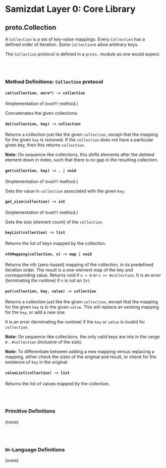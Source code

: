 Samizdat Layer 0: Core Library
==============================

proto.Collection
----------------

A `Collection` is a set of key-value mappings. Every `Collection` has
a defined order of iteration. *Some* `Collection`s allow arbitrary
keys.

The `Collection` protocol is defined in a `proto.` module as one
would expect.

<br><br>
### Method Definitions: `Collection` protocol

#### `cat(collection, more*) -> collection`

(Implementation of `OneOff` method.)

Concatenates the given collections.

#### `del(collection, key) -> collection`

Returns a collection just like the given `collection`, except that
the mapping for the given `key` is removed. If the `collection`
does not have a particular given key, then this returns `collection`.

**Note:** On sequence-like collections, this shifts elements after the
deleted element down in index, such that there is no gap in the resulting
collection.

#### `get(collection, key) -> . | void`

(Implementation of `OneOff` method.)

Gets the value in `collection` associated with the given `key`.

#### `get_size(collection) -> int`

(Implementation of `OneOff` method.)

Gets the size (element count) of the `collection`.

#### `keyList(collection) -> list`

Returns the list of keys mapped by the collection.

#### `nthMapping(collection, n) -> map | void`

Returns the nth (zero-based) mapping of the collection, in its predefined
iteration order. The result is a one-element map of the key and corresponding
value. Returns void if `n < 0` or `n >= #collection`. It is an error
(terminating the runtime) if `n` is not an `Int`.

#### `put(collection, key, value) -> collection`

Returns a collection just like the given `collection`, except that
the mapping for the given `key` is to the given `value`. This will
replace an existing mapping for the `key`, or add a new one.

It is an error (terminating the runtime) if the `key` or `value` is
invalid for `collection`.

**Note:** On sequence-like collections, the only valid keys are ints
in the range `0..#collection` (inclusive of the size).

**Note:** To differentiate between adding a new mapping versus replacing
a mapping, either check the sizes of the original and result, or
check for the existence of `key` in the original.

#### `valueList(collection) -> list`

Returns the list of values mapped by the collection.


<br><br>
### Primitive Definitions

(none)


<br><br>
### In-Language Definitions

(none)
